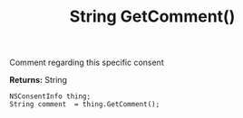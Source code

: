 ﻿---
uid: crmscript_ref_NSConsentInfo_GetComment
title: String GetComment()
intellisense: NSConsentInfo.GetComment
keywords: NSConsentInfo, GetComment
so.topic: reference
---

Comment regarding this specific consent

**Returns:** String


```crmscript
NSConsentInfo thing;
String comment  = thing.GetComment();
```


